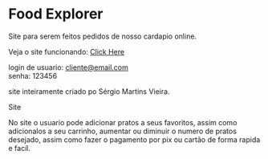 


# Food Explorer
Site para serem feitos pedidos de nosso cardapio online.

Veja o site funcionando: [Click Here](https://projeto-food-explorer.netlify.app)

login de usuario: cliente@email.com  
senha: 123456

site inteiramente criado po Sérgio Martins Vieira.



Site

No site o usuario pode adicionar pratos a seus favoritos, assim como adicionalos a seu carrinho, aumentar ou diminuir o numero de pratos desejado,
assim como fazer o pagamento por pix ou cartão de forma rapida e facíl. 

